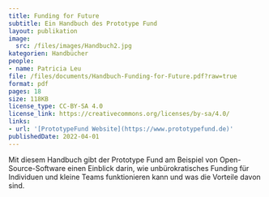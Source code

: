 ```yaml
---
title: Funding for Future
subtitle: Ein Handbuch des Prototype Fund
layout: publikation
image:
  src: /files/images/Handbuch2.jpg
kategorien: Handbücher
people:
- name: Patricia Leu
file: /files/documents/Handbuch-Funding-for-Future.pdf?raw=true
format: pdf
pages: 18
size: 118KB
license_type: CC-BY-SA 4.0
license_link: https://creativecommons.org/licenses/by-sa/4.0/
links:
- url: '[PrototypeFund Website](https://www.prototypefund.de)'
publishedDate: 2022-04-01
---
```


Mit diesem Handbuch gibt der Prototype Fund am Beispiel von Open-Source-Software einen Einblick darin, wie unbürokratisches Funding für Individuen und kleine Teams funktionieren kann und was die Vorteile davon sind.